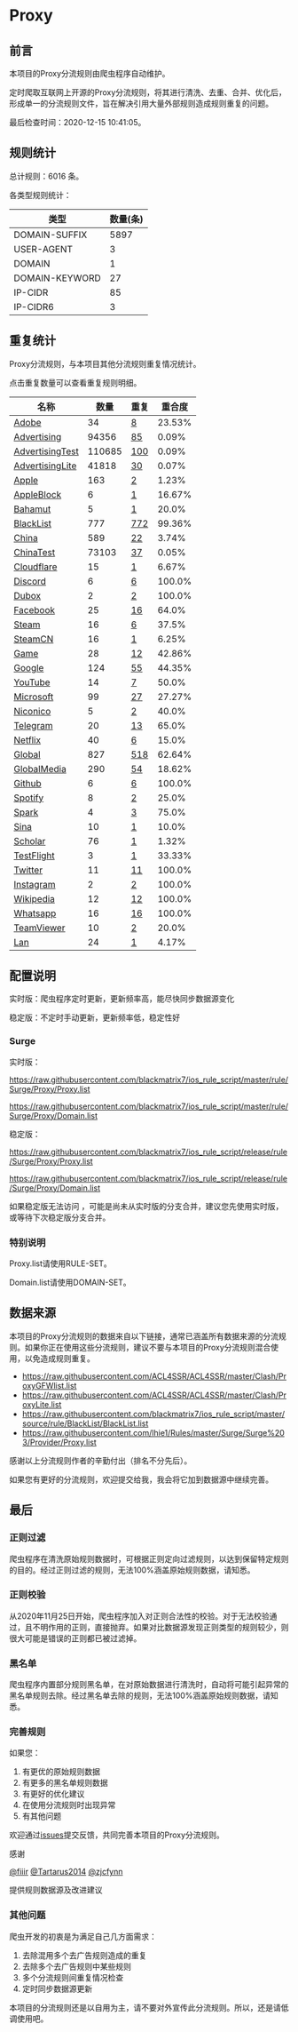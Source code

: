 # Proxy

## 前言

本项目的Proxy分流规则由爬虫程序自动维护。

定时爬取互联网上开源的Proxy分流规则，将其进行清洗、去重、合并、优化后，形成单一的分流规则文件，旨在解决引用大量外部规则造成规则重复的问题。




最后检查时间：2020-12-15 10:41:05。

## 规则统计

总计规则：6016 条。

各类型规则统计：

| 类型 | 数量(条) |
| ---- | ---- |
| DOMAIN-SUFFIX | 5897 |
| USER-AGENT | 3 |
| DOMAIN | 1 |
| DOMAIN-KEYWORD | 27 |
| IP-CIDR | 85 |
| IP-CIDR6 | 3 |
## 重复统计

Proxy分流规则，与本项目其他分流规则重复情况统计。

点击重复数量可以查看重复规则明细。

| 名称 | 数量 | 重复 | 重合度 |
| ---- | ---- | ---- | ------ |
|  [Adobe](https://github.com/blackmatrix7/ios_rule_script/tree/master/rule/Surge/Adobe)    | 34   | [8](https://raw.githubusercontent.com/blackmatrix7/ios_rule_script/master/rule/Surge/Proxy/Repeat.list)   |   23.53% |
|  [Advertising](https://github.com/blackmatrix7/ios_rule_script/tree/master/rule/Surge/Advertising)    | 94356   | [85](https://raw.githubusercontent.com/blackmatrix7/ios_rule_script/master/rule/Surge/Proxy/Repeat.list)   |   0.09% |
|  [AdvertisingTest](https://github.com/blackmatrix7/ios_rule_script/tree/master/rule/Surge/AdvertisingTest)    | 110685   | [100](https://raw.githubusercontent.com/blackmatrix7/ios_rule_script/master/rule/Surge/Proxy/Repeat.list)   |   0.09% |
|  [AdvertisingLite](https://github.com/blackmatrix7/ios_rule_script/tree/master/rule/Surge/AdvertisingLite)    | 41818   | [30](https://raw.githubusercontent.com/blackmatrix7/ios_rule_script/master/rule/Surge/Proxy/Repeat.list)   |   0.07% |
|  [Apple](https://github.com/blackmatrix7/ios_rule_script/tree/master/rule/Surge/Apple)    | 163   | [2](https://raw.githubusercontent.com/blackmatrix7/ios_rule_script/master/rule/Surge/Proxy/Repeat.list)   |   1.23% |
|  [AppleBlock](https://github.com/blackmatrix7/ios_rule_script/tree/master/rule/Surge/AppleBlock)    | 6   | [1](https://raw.githubusercontent.com/blackmatrix7/ios_rule_script/master/rule/Surge/Proxy/Repeat.list)   |   16.67% |
|  [Bahamut](https://github.com/blackmatrix7/ios_rule_script/tree/master/rule/Surge/Bahamut)    | 5   | [1](https://raw.githubusercontent.com/blackmatrix7/ios_rule_script/master/rule/Surge/Proxy/Repeat.list)   |   20.0% |
|  [BlackList](https://github.com/blackmatrix7/ios_rule_script/tree/master/rule/Surge/BlackList)    | 777   | [772](https://raw.githubusercontent.com/blackmatrix7/ios_rule_script/master/rule/Surge/Proxy/Repeat.list)   |   99.36% |
|  [China](https://github.com/blackmatrix7/ios_rule_script/tree/master/rule/Surge/China)    | 589   | [22](https://raw.githubusercontent.com/blackmatrix7/ios_rule_script/master/rule/Surge/Proxy/Repeat.list)   |   3.74% |
|  [ChinaTest](https://github.com/blackmatrix7/ios_rule_script/tree/master/rule/Surge/ChinaTest)    | 73103   | [37](https://raw.githubusercontent.com/blackmatrix7/ios_rule_script/master/rule/Surge/Proxy/Repeat.list)   |   0.05% |
|  [Cloudflare](https://github.com/blackmatrix7/ios_rule_script/tree/master/rule/Surge/Cloudflare)    | 15   | [1](https://raw.githubusercontent.com/blackmatrix7/ios_rule_script/master/rule/Surge/Proxy/Repeat.list)   |   6.67% |
|  [Discord](https://github.com/blackmatrix7/ios_rule_script/tree/master/rule/Surge/Discord)    | 6   | [6](https://raw.githubusercontent.com/blackmatrix7/ios_rule_script/master/rule/Surge/Proxy/Repeat.list)   |   100.0% |
|  [Dubox](https://github.com/blackmatrix7/ios_rule_script/tree/master/rule/Surge/Dubox)    | 2   | [2](https://raw.githubusercontent.com/blackmatrix7/ios_rule_script/master/rule/Surge/Proxy/Repeat.list)   |   100.0% |
|  [Facebook](https://github.com/blackmatrix7/ios_rule_script/tree/master/rule/Surge/Facebook)    | 25   | [16](https://raw.githubusercontent.com/blackmatrix7/ios_rule_script/master/rule/Surge/Proxy/Repeat.list)   |   64.0% |
|  [Steam](https://github.com/blackmatrix7/ios_rule_script/tree/master/rule/Surge/Steam)    | 16   | [6](https://raw.githubusercontent.com/blackmatrix7/ios_rule_script/master/rule/Surge/Proxy/Repeat.list)   |   37.5% |
|  [SteamCN](https://github.com/blackmatrix7/ios_rule_script/tree/master/rule/Surge/SteamCN)    | 16   | [1](https://raw.githubusercontent.com/blackmatrix7/ios_rule_script/master/rule/Surge/Proxy/Repeat.list)   |   6.25% |
|  [Game](https://github.com/blackmatrix7/ios_rule_script/tree/master/rule/Surge/Game)    | 28   | [12](https://raw.githubusercontent.com/blackmatrix7/ios_rule_script/master/rule/Surge/Proxy/Repeat.list)   |   42.86% |
|  [Google](https://github.com/blackmatrix7/ios_rule_script/tree/master/rule/Surge/Google)    | 124   | [55](https://raw.githubusercontent.com/blackmatrix7/ios_rule_script/master/rule/Surge/Proxy/Repeat.list)   |   44.35% |
|  [YouTube](https://github.com/blackmatrix7/ios_rule_script/tree/master/rule/Surge/YouTube)    | 14   | [7](https://raw.githubusercontent.com/blackmatrix7/ios_rule_script/master/rule/Surge/Proxy/Repeat.list)   |   50.0% |
|  [Microsoft](https://github.com/blackmatrix7/ios_rule_script/tree/master/rule/Surge/Microsoft)    | 99   | [27](https://raw.githubusercontent.com/blackmatrix7/ios_rule_script/master/rule/Surge/Proxy/Repeat.list)   |   27.27% |
|  [Niconico](https://github.com/blackmatrix7/ios_rule_script/tree/master/rule/Surge/Niconico)    | 5   | [2](https://raw.githubusercontent.com/blackmatrix7/ios_rule_script/master/rule/Surge/Proxy/Repeat.list)   |   40.0% |
|  [Telegram](https://github.com/blackmatrix7/ios_rule_script/tree/master/rule/Surge/Telegram)    | 20   | [13](https://raw.githubusercontent.com/blackmatrix7/ios_rule_script/master/rule/Surge/Proxy/Repeat.list)   |   65.0% |
|  [Netflix](https://github.com/blackmatrix7/ios_rule_script/tree/master/rule/Surge/Netflix)    | 40   | [6](https://raw.githubusercontent.com/blackmatrix7/ios_rule_script/master/rule/Surge/Proxy/Repeat.list)   |   15.0% |
|  [Global](https://github.com/blackmatrix7/ios_rule_script/tree/master/rule/Surge/Global)    | 827   | [518](https://raw.githubusercontent.com/blackmatrix7/ios_rule_script/master/rule/Surge/Proxy/Repeat.list)   |   62.64% |
|  [GlobalMedia](https://github.com/blackmatrix7/ios_rule_script/tree/master/rule/Surge/GlobalMedia)    | 290   | [54](https://raw.githubusercontent.com/blackmatrix7/ios_rule_script/master/rule/Surge/Proxy/Repeat.list)   |   18.62% |
|  [Github](https://github.com/blackmatrix7/ios_rule_script/tree/master/rule/Surge/Github)    | 6   | [6](https://raw.githubusercontent.com/blackmatrix7/ios_rule_script/master/rule/Surge/Proxy/Repeat.list)   |   100.0% |
|  [Spotify](https://github.com/blackmatrix7/ios_rule_script/tree/master/rule/Surge/Spotify)    | 8   | [2](https://raw.githubusercontent.com/blackmatrix7/ios_rule_script/master/rule/Surge/Proxy/Repeat.list)   |   25.0% |
|  [Spark](https://github.com/blackmatrix7/ios_rule_script/tree/master/rule/Surge/Spark)    | 4   | [3](https://raw.githubusercontent.com/blackmatrix7/ios_rule_script/master/rule/Surge/Proxy/Repeat.list)   |   75.0% |
|  [Sina](https://github.com/blackmatrix7/ios_rule_script/tree/master/rule/Surge/Sina)    | 10   | [1](https://raw.githubusercontent.com/blackmatrix7/ios_rule_script/master/rule/Surge/Proxy/Repeat.list)   |   10.0% |
|  [Scholar](https://github.com/blackmatrix7/ios_rule_script/tree/master/rule/Surge/Scholar)    | 76   | [1](https://raw.githubusercontent.com/blackmatrix7/ios_rule_script/master/rule/Surge/Proxy/Repeat.list)   |   1.32% |
|  [TestFlight](https://github.com/blackmatrix7/ios_rule_script/tree/master/rule/Surge/TestFlight)    | 3   | [1](https://raw.githubusercontent.com/blackmatrix7/ios_rule_script/master/rule/Surge/Proxy/Repeat.list)   |   33.33% |
|  [Twitter](https://github.com/blackmatrix7/ios_rule_script/tree/master/rule/Surge/Twitter)    | 11   | [11](https://raw.githubusercontent.com/blackmatrix7/ios_rule_script/master/rule/Surge/Proxy/Repeat.list)   |   100.0% |
|  [Instagram](https://github.com/blackmatrix7/ios_rule_script/tree/master/rule/Surge/Instagram)    | 2   | [2](https://raw.githubusercontent.com/blackmatrix7/ios_rule_script/master/rule/Surge/Proxy/Repeat.list)   |   100.0% |
|  [Wikipedia](https://github.com/blackmatrix7/ios_rule_script/tree/master/rule/Surge/Wikipedia)    | 12   | [12](https://raw.githubusercontent.com/blackmatrix7/ios_rule_script/master/rule/Surge/Proxy/Repeat.list)   |   100.0% |
|  [Whatsapp](https://github.com/blackmatrix7/ios_rule_script/tree/master/rule/Surge/Whatsapp)    | 16   | [16](https://raw.githubusercontent.com/blackmatrix7/ios_rule_script/master/rule/Surge/Proxy/Repeat.list)   |   100.0% |
|  [TeamViewer](https://github.com/blackmatrix7/ios_rule_script/tree/master/rule/Surge/TeamViewer)    | 10   | [2](https://raw.githubusercontent.com/blackmatrix7/ios_rule_script/master/rule/Surge/Proxy/Repeat.list)   |   20.0% |
|  [Lan](https://github.com/blackmatrix7/ios_rule_script/tree/master/rule/Surge/Lan)    | 24   | [1](https://raw.githubusercontent.com/blackmatrix7/ios_rule_script/master/rule/Surge/Proxy/Repeat.list)   |   4.17% |
## 配置说明

实时版：爬虫程序定时更新，更新频率高，能尽快同步数据源变化

稳定版：不定时手动更新，更新频率低，稳定性好

### Surge 
实时版：

https://raw.githubusercontent.com/blackmatrix7/ios_rule_script/master/rule/Surge/Proxy/Proxy.list

https://raw.githubusercontent.com/blackmatrix7/ios_rule_script/master/rule/Surge/Proxy/Domain.list

稳定版：

https://raw.githubusercontent.com/blackmatrix7/ios_rule_script/release/rule/Surge/Proxy/Proxy.list

https://raw.githubusercontent.com/blackmatrix7/ios_rule_script/release/rule/Surge/Proxy/Domain.list

如果稳定版无法访问 ，可能是尚未从实时版的分支合并，建议您先使用实时版，或等待下次稳定版分支合并。

### 特别说明

Proxy.list请使用RULE-SET。

Domain.list请使用DOMAIN-SET。

## 数据来源

本项目的Proxy分流规则的数据来自以下链接，通常已涵盖所有数据来源的分流规则。如果你正在使用这些分流规则，建议不要与本项目的Proxy分流规则混合使用，以免造成规则重复。

- https://raw.githubusercontent.com/ACL4SSR/ACL4SSR/master/Clash/ProxyGFWlist.list
- https://raw.githubusercontent.com/ACL4SSR/ACL4SSR/master/Clash/ProxyLite.list
- https://raw.githubusercontent.com/blackmatrix7/ios_rule_script/master/source/rule/BlackList/BlackList.list
- https://raw.githubusercontent.com/lhie1/Rules/master/Surge/Surge%203/Provider/Proxy.list


感谢以上分流规则作者的辛勤付出（排名不分先后）。

如果您有更好的分流规则，欢迎提交给我，我会将它加到数据源中继续完善。

## 最后

### 正则过滤

爬虫程序在清洗原始规则数据时，可根据正则定向过滤规则，以达到保留特定规则的目的。经过正则过滤的规则，无法100%涵盖原始规则数据，请知悉。

### 正则校验

从2020年11月25日开始，爬虫程序加入对正则合法性的校验。对于无法校验通过，且不明作用的正则，直接抛弃。如果对比数据源发现正则类型的规则较少，则很大可能是错误的正则都已被过滤掉。

### 黑名单

爬虫程序内置部分规则黑名单，在对原始数据进行清洗时，自动将可能引起异常的黑名单规则去除。经过黑名单去除的规则，无法100%涵盖原始规则数据，请知悉。

### 完善规则

如果您：

1. 有更优的原始规则数据
2. 有更多的黑名单规则数据
3. 有更好的优化建议
4. 在使用分流规则时出现异常
5. 有其他问题

欢迎通过[issues](https://github.com/blackmatrix7/ios_rule_script/issues/new)提交反馈，共同完善本项目的Proxy分流规则。

感谢

[@fiiir](https://github.com/fiiir) [@Tartarus2014](https://github.com/Tartarus2014) [@zjcfynn](https://github.com/zjcfynn) 

提供规则数据源及改进建议

### 其他问题

爬虫开发的初衷是为满足自己几方面需求：

1. 去除混用多个去广告规则造成的重复
2. 去除多个去广告规则中某些规则
3. 多个分流规则间重复情况检查
4. 定时同步数据源更新

本项目的分流规则还是以自用为主，请不要对外宣传此分流规则。所以，还是请低调使用吧。